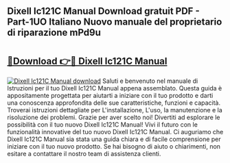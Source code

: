 ## Dixell Ic121C Manual Download gratuit PDF - Part-1UO Italiano Nuovo manuale del proprietario di riparazione mPd9u

# <h2><a href="http://dfeon96.blite.top/?on=Dixell+Ic121C+Manual">🔗Download 👉🔴 Dixell Ic121C Manual</a></h2>

[![Dixell Ic121C Manual download](https://i.imgur.com/lujVjoI.png)](http://dfeon96.blite.top/?on=Dixell+Ic121C+Manual)
Saluti e benvenuto nel manuale di Istruzioni per il tuo Dixell Ic121C Manual appena assemblato. Questa guida è appositamente progettata per aiutarti a iniziare con il tuo prodotto e darti una conoscenza approfondita delle sue caratteristiche, funzioni e capacità. Troverai istruzioni dettagliate per L'installazione, L'uso, la manutenzione e la risoluzione dei problemi. Grazie per aver scelto noi! Divertiti ad esplorare le possibilità con il tuo nuovo Dixell Ic121C Manual! Vivi il futuro con le funzionalità innovative del tuo nuovo Dixell Ic121C Manual. Ci auguriamo che Dixell Ic121C Manual sia stata una guida chiara e di facile comprensione per iniziare con il tuo nuovo prodotto. Se hai bisogno di aiuto o chiarimenti, non esitare a contattare il nostro team di assistenza clienti.
